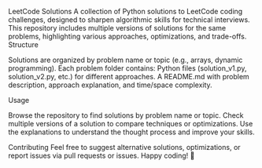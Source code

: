 LeetCode Solutions
A collection of Python solutions to LeetCode coding challenges, designed to sharpen algorithmic skills for technical interviews. This repository includes multiple versions of solutions for the same problems, highlighting various approaches, optimizations, and trade-offs.
Structure

Solutions are organized by problem name or topic (e.g., arrays, dynamic programming).
Each problem folder contains:
Python files (solution_v1.py, solution_v2.py, etc.) for different approaches.
A README.md with problem description, approach explanation, and time/space complexity.



Usage

Browse the repository to find solutions by problem name or topic.
Check multiple versions of a solution to compare techniques or optimizations.
Use the explanations to understand the thought process and improve your skills.

Contributing
Feel free to suggest alternative solutions, optimizations, or report issues via pull requests or issues.
Happy coding! 🐍

